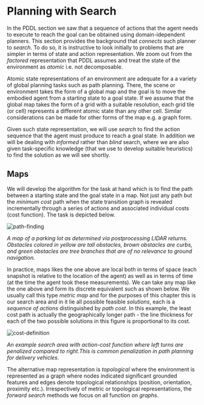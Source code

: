 # Planning with Search 

In the PDDL section we saw that a sequence of actions that the agent needs to execute to reach the goal can be obtained using domain-idependent planners. This section provides the background that _connects_ such planner to _search_. To do so, it is instructive to look initially to problems that are simpler in terms of state and action representation. We zoom out from the  _factored_ representation that PDDL assumes and treat the state of the environment as _atomic_ i.e. not decomposable. 

Atomic state representations of an environment are adequate for a a variety of global planning tasks such as path planning. There, the scene or environment takes the form of a global map and the goal is to move the embodied agent from a starting state to a goal state. If we assume that the global map takes the form of a grid with a suitable resolution, each grid tile (or cell) represents a different atomic state than any other cell. Similar considerations can be made for other forms of the map e.g. a graph form. 

Given such state representation, we will use _search_ to find the action sequence that the agent must produce to reach a goal state. In addition we will be dealing with _informed_ rather than _blind_ search, where we are also given task-specific knowledge (that we use to develop suitable heuristics) to find the solution as we will see shortly. 

## Maps

We will develop the algorithm for the task at hand which is to find the path between a starting state and the goal state in a map. Not just any path but the _minimum cost_ path when the state transition graph is revealed incrementally through a series of actions and associated individual costs (cost function). The task is depicted below. 

![path-finding](images/parking-lot.png)

*A map of a parking lot as determined via postprocessing LIDAR returns. Obstacles colored in yellow are tall obstacles, brown obstacles are curbs, and green obstacles are tree branches that are of no relevance to ground navigation.*

In practice, maps likes the one above are local both in terms of space (each snapshot is relative to the location of the agent) as well as in terms of time (at the time the agent took these measurements). We can take any map like the one above and form its discrete equivalent such as shown below. We usually call this type _metric map_ and for the purposes of this chapter this is our search area and in it lie all possible feasible _solutions_, each is a _sequence of actions_ distinguished by _path cost_. In this example, the least cost path is actually the geographically longer path - the line thickness for each of the two possible solutions in this figure is proportional to its cost. 

![cost-definition](images/cost-definition.png)

*An example search area with action-cost function where left turns are penalized compared to right.This is common penalization in path planning for delivery vehicles.*

The alternative map representation is _topological_ where the environment is represented as a graph where nodes indicated significant grounded features and edges denote topological relationships (position, orientation, proximity etc.). Irrespectively of metric or topological representations, the _forward search_ methods we focus on all function on _graphs_. 


